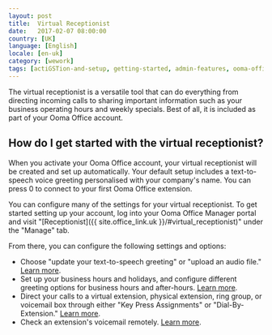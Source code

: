 ```yaml
---
layout: post
title:  Virtual Receptionist
date:   2017-02-07 08:00:00
country: [UK]
language: [English]
locale: [en-uk]
category: [wework]
tags: [actiGSTion-and-setup, getting-started, admin-features, ooma-office-manager, wework]
---
```


The virtual receptionist is a versatile tool that can do everything from directing incoming calls to sharing important information such as your business operating hours and weekly specials. Best of all, it is included as part of your Ooma Office account.

## How do I get started with the virtual receptionist?

When you activate your Ooma Office account, your virtual receptionist will be created and set up automatically. Your default setup includes a text-to-speech voice greeting personalised with your company's name. You can press 0 to connect to your first Ooma Office extension.

You can configure many of the settings for your virtual receptionist. To get started setting up your account, log into your Ooma Office Manager portal and visit "[Receptionist]({{ site.office_link.uk }}/#virtual_receptionist)" under the "Manage" tab.

From there, you can configure the following settings and options:

* Choose "update your text-to-speech greeting" or "upload an audio file." [Learn more](/uk/en/virtual-receptionist-greeting-options).
* Set up your business hours and holidays, and configure different greeting options for business hours and after-hours. [Learn more](/uk/en/configuring-business-and-holiday-hours-with-the-virtual-receptionist).
* Direct your calls to a virtual extension, physical extension, ring group, or voicemail box through either "Key Press Assignments" or "Dial-By-Extension." [Learn more](/uk/en/directing-incoming-calls-with-the-virtual-receptionist).
* Check an extension's voicemail remotely. [Learn more](/uk/en/voicemail).